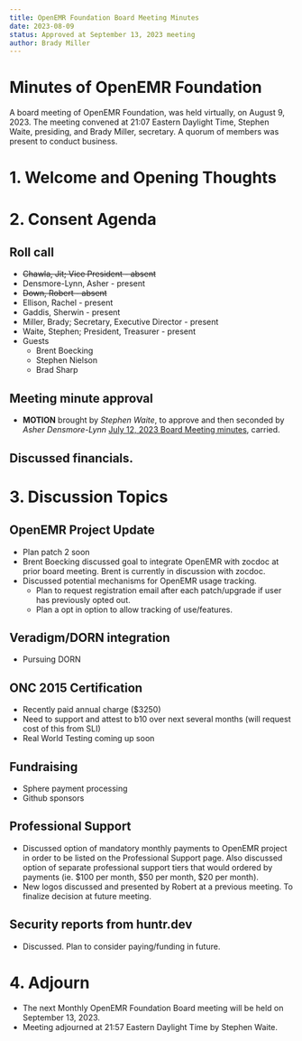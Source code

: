 ```yaml
---
title: OpenEMR Foundation Board Meeting Minutes
date: 2023-08-09
status: Approved at September 13, 2023 meeting
author: Brady Miller
---
```


# Minutes of OpenEMR Foundation

A board meeting of OpenEMR Foundation, was held virtually, on August 9, 2023. The meeting
convened at 21:07 Eastern Daylight Time, Stephen Waite, presiding, and Brady Miller, secretary. A quorum of members was present to conduct business.

# 1. Welcome and Opening Thoughts

# 2. Consent Agenda
## Roll call
  - ~~Chawla, Jit; Vice President - absent~~
  - Densmore-Lynn, Asher - present
  - ~~Down, Robert - absent~~
  - Ellison, Rachel - present
  - Gaddis, Sherwin - present
  - Miller, Brady; Secretary, Executive Director - present
  - Waite, Stephen; President, Treasurer - present
  - Guests
    - Brent Boecking
    - Stephen Nielson
    - Brad Sharp
## Meeting minute approval
  - **MOTION** brought by _Stephen Waite_, to approve and then seconded by _Asher Densmore-Lynn_ [July 12, 2023 Board Meeting minutes](https://github.com/openemr/foundation-minutes/blob/master/2023-07-12-Board.md), carried.

## Discussed financials.

# 3. Discussion Topics

## OpenEMR Project Update
  - Plan patch 2 soon
  - Brent Boecking discussed goal to integrate OpenEMR with zocdoc at prior board meeting. Brent is currently in discussion with zocdoc.
  - Discussed potential mechanisms for OpenEMR usage tracking.
    - Plan to request registration email after each patch/upgrade if user has previously opted out.
    - Plan a opt in option to allow tracking of use/features.

## Veradigm/DORN integration
  - Pursuing DORN

## ONC 2015 Certification
  - Recently paid annual charge ($3250)
  - Need to support and attest to b10 over next several months (will request cost of this from SLI)
  - Real World Testing coming up soon
  
## Fundraising
  - Sphere payment processing
  - Github sponsors

## Professional Support
  - Discussed option of mandatory monthly payments to OpenEMR project in order to be listed on the Professional Support page. Also discussed option of separate professional support tiers that would ordered by payments (ie. $100 per month, $50 per month, $20 per month).
  - New logos discussed and presented by Robert at a previous meeting. To finalize decision at future meeting.

## Security reports from huntr.dev
  - Discussed. Plan to consider paying/funding in future.

# 4. Adjourn
  - The next Monthly OpenEMR Foundation Board meeting will be held on September 13, 2023.
  - Meeting adjourned at 21:57 Eastern Daylight Time by Stephen Waite.
